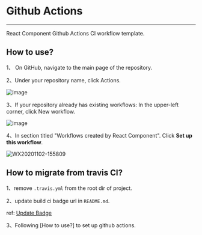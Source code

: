 # Github Actions
---

React Component Github Actions CI workflow template.

## How to use?

1、 On GitHub, navigate to the main page of the repository.

2、Under your repository name, click Actions.

![image](https://docs.github.com/assets/images/help/repository/actions-tab.png)

3、If your repository already has existing workflows: In the upper-left corner, click New workflow.

![image](https://docs.github.com/assets/images/help/repository/actions-new-workflow.png)

4、In section titled "Workflows created by React Component". Click **Set up this workflow**.

![WX20201102-155809](https://user-images.githubusercontent.com/33770367/97843442-434bc780-1d24-11eb-867d-0a82a017c35b.png)

## How to migrate from travis CI?

1、remove `.travis.yml` from the root dir of project.

2、update build ci badge url in `README.md`.

ref: [Update Badge](https://github.com/react-component/trigger/pull/213)

3、Following [How to use?] to set up github actions.

